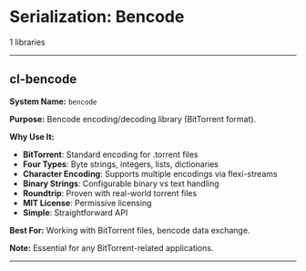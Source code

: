 # Serialization: Bencode

1 libraries

---

## cl-bencode

**System Name:** `bencode`

**Purpose:** Bencode encoding/decoding library (BitTorrent format).

**Why Use It:**
- **BitTorrent**: Standard encoding for .torrent files
- **Four Types**: Byte strings, integers, lists, dictionaries
- **Character Encoding**: Supports multiple encodings via flexi-streams
- **Binary Strings**: Configurable binary vs text handling
- **Roundtrip**: Proven with real-world torrent files
- **MIT License**: Permissive licensing
- **Simple**: Straightforward API

**Best For:** Working with BitTorrent files, bencode data exchange.

**Note:** Essential for any BitTorrent-related applications.

---


